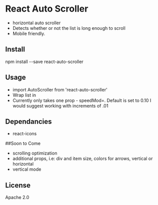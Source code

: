 # React Auto Scroller

- horizontal auto scroller
- Detects whether or not the list is long enough to scroll
- Mobile friendly.

## Install

npm install --save react-auto-scroller

## Usage

- import AutoScroller from 'react-auto-scroller'
- Wrap list in <AutoScroller> </AutoScroller>
- Currently only takes one prop - speedMod=. Default is set to 0.10 I would suggest working with increments of .01

## Dependancies
- react-icons

##Soon to Come
- scrolling optimization
- additional props, i.e: div and item size, colors for arrows, vertical or horizontal
- vertical mode 

## License

Apache 2.0
